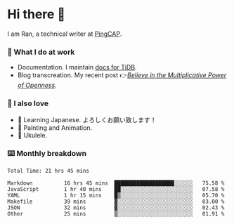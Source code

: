# Hi there 👋

I am Ran, a technical writer at [PingCAP](https://pingcap.com/).

### 📝 What I do at work

- Documentation. I maintain [docs for TiDB](https://github.com/pingcap/docs).
- Blog transcreation. My recent post 👉[*Believe in the Multiplicative Power of Openness*](https://pingcap.com/blog/believe-in-the-multiplicative-power-of-openness-open-source-community).

### 🤠 I also love

- 💬 Learning Japanese. よろしくお願い致します！
- 🎨 Painting and Animation.
- 🎵 Ukulele.

### ⌨️ Monthly breakdown

<!--START_SECTION:waka-->

```text
Total Time: 21 hrs 45 mins

Markdown          16 hrs 45 mins  ███████████████████░░░░░░   75.58 %
JavaScript        1 hr 40 mins    ██░░░░░░░░░░░░░░░░░░░░░░░   07.58 %
YAML              1 hr 15 mins    █▒░░░░░░░░░░░░░░░░░░░░░░░   05.70 %
Makefile          39 mins         ▓░░░░░░░░░░░░░░░░░░░░░░░░   03.00 %
JSON              32 mins         ▓░░░░░░░░░░░░░░░░░░░░░░░░   02.43 %
Other             25 mins         ▒░░░░░░░░░░░░░░░░░░░░░░░░   01.91 %
```

<!--END_SECTION:waka-->
